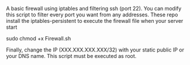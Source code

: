 A basic firewall using iptables and filtering ssh (port 22).
You can modify this script to filter every port you want from any addresses.
These repo install the iptables-persistent to execute the firewall file when your server start

sudo chmod +x Firewall.sh

Finally, change the IP (XXX.XXX.XXX.XXX/32) with your static public IP or your DNS name.
This script must be executed as root.
